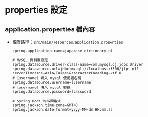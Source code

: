 # properties 設定
## application.properties 檔內容
* 檔案路徑：`src/main/resources/application.properties`
    ```properties
    spring.application.name=japanese_dictionary_n1

    # MySQL 資料庫設定
    spring.datasource.driver-class-name=com.mysql.cj.jdbc.Driver
    spring.datasource.url=jdbc:mysql://localhost:3306/jlpt_n1?serverTimezone=Asia/Taipei&characterEncoding=utf-8
    # [username] 填入 mysql 使用者名稱
    spring.datasource.username=[username]
    # [username] 填入 mysql 密碼
    spring.datasource.password=[password]

    # Spring Boot 的時間格式
    spring.jackson.time-zone=GMT+8
    spring.jackson.date-format=yyyy-MM-dd HH:mm:ss
    ```